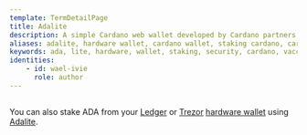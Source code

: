 ```yaml
---
template: TermDetailPage
title: Adalite
description: A simple Cardano web wallet developed by Cardano partners Vacuumlabs.
aliases: adalite, hardware wallet, cardano wallet, staking cardano, cardano staking, cardano hardware wallet, vaccumlabs, cryptocurrency wallet, Trezor wallet, Ledger wallet
keywords: ada, lite, hardware, wallet, staking, security, cardano, vaccumlabs, digital, currencies, cryptocurrency, crypto, Trezor, Ledger
identities: 
    - id: wael-ivie
      role: author
---
```

##

 You can also stake ADA from your [Ledger](https://www.ledger.com/) or [Trezor](https://trezor.io/) [hardware wallet](/en/terms/hardware-wallet.md) using [Adalite](https://adalite.io/).